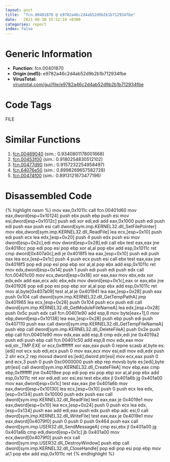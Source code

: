 ```yaml
---
layout: post
title:  "fcn.00401870 @ e9782a46c2d4ab52d9b2b1b712934fbe"
date:   2021-08-30 15:52:19 +0300
categories: report
index: false
---
```


# Generic Information
- **Function:** fcn.00401870
- **Origin (md5):** e9782a46c2d4ab52d9b2b1b712934fbe
- **VirusTotal:** [virustotal.com/gui/file/e9782a46c2d4ab52d9b2b1b712934fbe][virustotal_ref]

# Code Tags
<span class="tag" id="FILE">FILE</span>


# Similar Functions

1. [fcn.00469040][similar_1_ref] (sim.: 0.9340801178001668)
2. [fcn.00453f00][similar_2_ref] (sim.: 0.9180254830512102)
3. [fcn.00477d90][similar_3_ref] (sim.: 0.9157232254958497)
4. [fcn.64076e50][similar_4_ref] (sim.: 0.8998269657582728)
5. [fcn.00474f00][similar_5_ref] (sim.: 0.8913121673477196)


# Disassembled Code

{% highlight nasm %}
mov eax,0x1011c
call fcn.00401d60
mov eax,dword[esp+0x10124]
push ebx
push ebp
push esi
mov esi,dword[esp+0x1012c]
push edi
xor edi,edi
add eax,0x1000
push edi
push edi
push eax
push esi
call dword[sym.imp.KERNEL32.dll_SetFilePointer]
mov ebx,dword[sym.imp.KERNEL32.dll_ReadFile]
lea ecx,[esp+0x10]
push edi
push ecx
lea edx,[esp+0x20]
push 4
push edx
push esi
mov dword[esp+0x2c],edi
mov dword[esp+0x28],edi
call ebx
test eax,eax
jne 0x4018cc
pop edi
pop esi
pop ebp
xor al,al
pop ebx
add esp,0x1011c
ret
cmp dword[0x407a0c],edi
je 0x4018f5
lea eax,[esp+0x10]
push edi
push eax
lea ecx,[esp+0x1c]
push 4
push ecx
push esi
call ebx
test eax,eax
jne 0x4018f5
pop edi
pop esi
pop ebp
xor al,al
pop ebx
add esp,0x1011c
ret
mov edx,dword[esp+0x14]
push 1
push edi
push edi
push edx
call fcn.00401c00
mov ecx,dword[esp+0x18]
xor eax,eax
mov ebx,edx
xor edx,edx
add eax,ecx
adc ebx,edx
mov dword[esp+0x1c],eax
or eax,ebx
jne 0x401926
pop edi
pop esi
pop ebp
xor al,al
pop ebx
add esp,0x1011c
ret
mov al,byte[0x407a09]
test al,al
je 0x401941
lea eax,[esp+0x28]
push eax
push 0x104
call dword[sym.imp.KERNEL32.dll_GetTempPathA]
jmp 0x401965
lea ecx,[esp+0x28]
push 0x104
push ecx
push edi
call dword[sym.imp.KERNEL32.dll_GetModuleFileNameA]
lea edx,[esp+0x28]
push 0x5c
push edx
call fcn.00401e90
add esp,8
mov byte[eax+1],0
mov ebp,dword[esp+0x10138]
lea eax,[esp+0x28]
push ebp
push edi
push 0x407110
push eax
call dword[sym.imp.KERNEL32.dll_GetTempFileNameA]
push ebp
call dword[sym.imp.KERNEL32.dll_DeleteFileA]
push 0x2e
push ebp
call fcn.00401e90
mov edx,eax
add esp,8
cmp edx,edi
jne 0x4019a2
push edi
push ebp
call fcn.00401c50
add esp,8
mov edx,eax
mov edi,str._TMP.EXE
or ecx,0xffffffff
xor eax,eax
push 0
repne scasb al,byte es:[edi]
not ecx
sub edi,ecx
push 0
mov eax,ecx
mov esi,edi
mov edi,edx
push 2
shr ecx,2
rep movsd dword es:[edi],dword ptr[esi]
mov ecx,eax
push 0
and ecx,3
push 0
push 0xc0000000
push ebp
rep movsb byte es:[edi],byte ptr[esi]
call dword[sym.imp.KERNEL32.dll_CreateFileA]
mov ebp,eax
cmp ebp,0xffffffff
jne 0x4019ee
pop edi
pop esi
pop ebp
xor al,al
pop ebx
add esp,0x1011c
ret
xor edi,edi
xor esi,esi
test ebx,ebx
jl 0x401a6b
jg 0x401a00
mov eax,dword[esp+0x1c]
test eax,eax
jbe 0x401a6b
mov eax,dword[esp+0x10130]
lea ecx,[esp+0x10]
push 0
push ecx
lea edx,[esp+0x134]
push 0x10000
push edx
push eax
call dword[sym.imp.KERNEL32.dll_ReadFile]
test eax,eax
je 0x4019e1
mov eax,dword[esp+0x10]
lea ecx,[esp+0x24]
push 0
push ecx
lea edx,[esp+0x134]
push eax
add edi,eax
push edx
push ebp
adc esi,0
call dword[sym.imp.KERNEL32.dll_WriteFile]
test eax,eax
je 0x4019e1
mov eax,dword[0x4079f0]
push 0
push 0
push 0x464
push eax
call dword[sym.imp.USER32.dll_SendMessageA]
cmp esi,ebx
jl 0x401a00
jg 0x401a6b
cmp edi,dword[esp+0x1c]
jb 0x401a00
mov ecx,dword[0x4079f0]
push ecx
call dword[sym.imp.USER32.dll_DestroyWindow]
push ebp
call dword[sym.imp.KERNEL32.dll_CloseHandle]
pop edi
pop esi
pop ebp
mov al,1
pop ebx
add esp,0x1011c
ret
{% endhighlight %}


[similar_1_ref]: /report/fcn.00469040@4fe6510221c33bf023f6abed461fc13f
[similar_2_ref]: /report/fcn.00453f00@4fe6510221c33bf023f6abed461fc13f
[similar_3_ref]: /report/fcn.00477d90@4fe6510221c33bf023f6abed461fc13f
[similar_4_ref]: /report/fcn.64076e50@07e4412910bcf0f5969ef64c44eecb2d
[similar_5_ref]: /report/fcn.00474f00@4fe6510221c33bf023f6abed461fc13f
[virustotal_ref]: https://www.virustotal.com/gui/file/e9782a46c2d4ab52d9b2b1b712934fbe